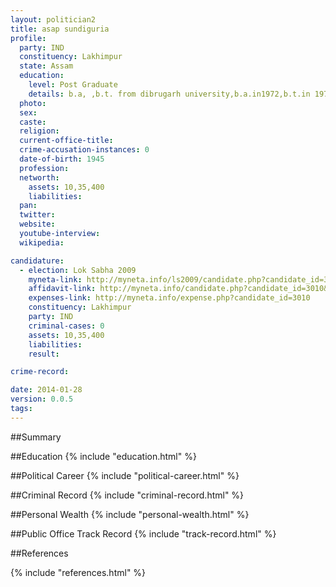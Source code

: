 ```yaml
---
layout: politician2
title: asap sundiguria
profile: 
  party: IND
  constituency: Lakhimpur
  state: Assam
  education: 
    level: Post Graduate
    details: b.a, ,b.t. from dibrugarh university,b.a.in1972,b.t.in 1978
  photo: 
  sex: 
  caste: 
  religion: 
  current-office-title: 
  crime-accusation-instances: 0
  date-of-birth: 1945
  profession: 
  networth: 
    assets: 10,35,400
    liabilities: 
  pan: 
  twitter: 
  website: 
  youtube-interview: 
  wikipedia: 

candidature: 
  - election: Lok Sabha 2009
    myneta-link: http://myneta.info/ls2009/candidate.php?candidate_id=3010
    affidavit-link: http://myneta.info/candidate.php?candidate_id=3010&scan=original
    expenses-link: http://myneta.info/expense.php?candidate_id=3010
    constituency: Lakhimpur 
    party: IND
    criminal-cases: 0
    assets: 10,35,400
    liabilities: 
    result:  

crime-record: 

date: 2014-01-28
version: 0.0.5
tags: 
---
```

##Summary


##Education
{% include "education.html" %}


##Political Career
{% include "political-career.html" %}


##Criminal Record
{% include "criminal-record.html" %}


##Personal Wealth
{% include "personal-wealth.html" %}


##Public Office Track Record
{% include "track-record.html" %}


##References


{% include "references.html" %}